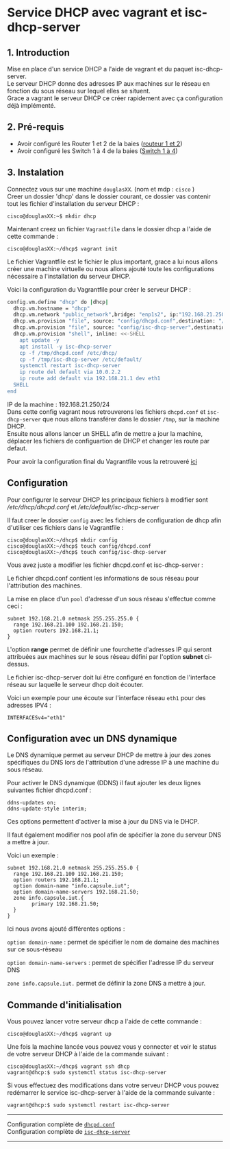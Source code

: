# Service DHCP avec vagrant et isc-dhcp-server

## 1. Introduction 

Mise en place d'un service DHCP a l'aide de vagrant et du paquet isc-dhcp-server.  
Le serveur DHCP donne des adresses IP aux machines sur le réseau en fonction du sous réseau sur lequel elles se situent.  
Grace a vagrant le serveur DHCP ce créer rapidement avec ça configuration déjà implémenté.

## 2. Pré-requis  

- Avoir configuré les Router 1 et 2 de la baies ([routeur 1 et 2](router.md))
- Avoir configuré les Switch 1 à 4 de la baies ([Switch 1 à 4](switch.md))

## 3. Instalation

Connectez vous sur une machine `douglasXX`. (nom et mdp : `cisco` )  
Creer un dossier 'dhcp' dans le dossier courant, ce dossier vas contenir tout les fichier d'installation du serveur DHCP :  

    cisco@douglasXX:~$ mkdir dhcp

Maintenant creez un fichier `Vagrantfile` dans le dossier dhcp a l'aide de cette commande : 

    cisco@douglasXX:~/dhcp$ vagrant init

Le fichier Vagrantfile est le fichier le plus important, grace a lui nous allons créer une machine virtuelle ou nous allons ajouté toute les configurations nécessaire a l'installation du serveur DHCP.

Voici la configuration du Vagrantfile pour créer le serveur DHCP :

```sh
config.vm.define "dhcp" do |dhcp|
  dhcp.vm.hostname = "dhcp"
  dhcp.vm.network "public_network",bridge: "enp1s2", ip:"192.168.21.250", netmask: "255.255.255.0"
  dhcp.vm.provision "file", source: "config/dhcpd.conf",destination: "/tmp/"
  dhcp.vm.provision "file", source: "config/isc-dhcp-server",destination: "/tmp/"      
  dhcp.vm.provision "shell", inline: <<-SHELL
    apt update -y
    apt install -y isc-dhcp-server
    cp -f /tmp/dhcpd.conf /etc/dhcp/
    cp -f /tmp/isc-dhcp-server /etc/default/
    systemctl restart isc-dhcp-server
    ip route del default via 10.0.2.2
    ip route add default via 192.168.21.1 dev eth1
  SHELL
end
```

IP de la machine : 192.168.21.250/24  
Dans cette config vagrant nous retrouverons les fichiers `dhcpd.conf` et `isc-dhcp-server` que nous allons transférer dans le dossier `/tmp`, sur la machine DHCP.  
Ensuite nous allons lancer un SHELL afin de mettre a jour la machine, déplacer les fichiers de configuartion de DHCP et changer les route par defaut. 

Pour avoir la configuration final du Vagrantfile vous la retrouveré [ici](dhcp-nfs/Vagrantfile)

## Configuration 

Pour configurer le serveur DHCP les principaux fichiers à modifier sont _/etc/dhcp/dhcpd.conf_ et _/etc/default/isc-dhcp-server_

Il faut creer le dossier `config` avec les fichiers de configuration de dhcp afin d'utiliser ces fichiers dans le Vagrantfile :

    cisco@douglasXX:~/dhcp$ mkdir config
    cisco@douglasXX:~/dhcp$ touch config/dhcpd.conf
    cisco@douglasXX:~/dhcp$ touch config/isc-dhcp-server

Vous avez juste a modifier les fichier dhcpd.conf et isc-dhcp-server :  

Le fichier dhcpd.conf contient les informations de sous réseau pour l'attribution des machines.

La mise en place d'un `pool` d'adresse d'un sous réseau s'effectue comme ceci : 

```
subnet 192.168.21.0 netmask 255.255.255.0 {
  range 192.168.21.100 192.168.21.150;
  option routers 192.168.21.1;
}
```

L'option **range** permet de définir une fourchette d'adresses IP qui seront attribuées aux machines sur le sous réseau défini par l'option **subnet** ci-dessus.

Le fichier isc-dhcp-server doit lui être configuré en fonction de l'interface réseau sur laquelle le serveur dhcp doit écouter.

Voici un exemple pour une écoute sur l'interface réseau `eth1` pour des adresses IPV4 :

    INTERFACESv4="eth1"


## Configuration avec un DNS dynamique

Le DNS dynamique permet au serveur DHCP de mettre à jour des zones spécifiques du DNS lors de l'attribution d'une adresse IP à une machine du sous réseau.

Pour activer le DNS dynamique (DDNS) il faut ajouter les deux lignes suivantes fichier dhcpd.conf :

```
ddns-updates on;
ddns-update-style interim;
```

Ces options permettent d'activer la mise à jour du DNS via le DHCP.

Il faut également modifier nos pool afin de spécifier la zone du serveur DNS a mettre à jour. 

Voici un exemple : 

```
subnet 192.168.21.0 netmask 255.255.255.0 {
  range 192.168.21.100 192.168.21.150;
  option routers 192.168.21.1;
  option domain-name "info.capsule.iut";
  option domain-name-servers 192.168.21.50;
  zone info.capsule.iut.{
        primary 192.168.21.50;
  }
}
```

Ici nous avons ajouté différentes options : 

`option domain-name` : permet de spécifier le nom de domaine des machines sur ce sous-réseau

`option domain-name-servers` : permet de spécifier l'adresse IP du serveur DNS

`zone info.capsule.iut.` permet de définir la zone DNS a mettre à jour.

## Commande d'initialisation 

Vous pouvez lancer votre serveur dhcp a l'aide de cette commande :

    cisco@douglasXX:~/dhcp$ vagrant up


Une fois la machine lancée vous pouvez vous y connecter et voir le status de votre serveur DHCP à l'aide de la commande suivant :
    
    cisco@douglasXX:~/dhcp$ vagrant ssh dhcp
    vagrant@dhcp:$ sudo systemctl status isc-dhcp-server

Si vous effectuez des modifications dans votre serveur DHCP vous pouvez redémarrer le service isc-dhcp-server à l'aide de la commande suivante :

    vagrant@dhcp:$ sudo systemctl restart isc-dhcp-server


----

Configuration complète de [`dhcpd.conf`](dhcp-nfs/config/dhcp/dhcpd.conf)  
Configuration complète de [`isc-dhcp-server`](dhcp-nfs/config/dhcp/isc-dhcp-server)

---
